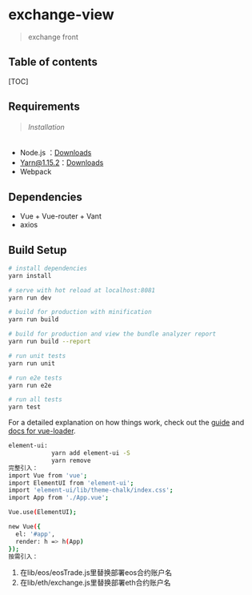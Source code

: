 # exchange-view
> exchange front 

## Table of contents

[TOC]

## Requirements

> ###### Installation

- Node.js ：[Downloads](https://nodejs.org/en/download/)
- Yarn@1.15.2：[Downloads](https://yarnpkg.com/zh-Hans/docs/install)
- Webpack

## Dependencies

- Vue + Vue-router + Vant
- axios

## Build Setup

```bash
# install dependencies
yarn install

# serve with hot reload at localhost:8081
yarn run dev

# build for production with minification
yarn run build

# build for production and view the bundle analyzer report
yarn run build --report

# run unit tests
yarn run unit

# run e2e tests
yarn run e2e

# run all tests
yarn test
```

For a detailed explanation on how things work, check out the [guide](http://vuejs-templates.github.io/webpack/) and [docs for vue-loader](http://vuejs.github.io/vue-loader).


```bash
element-ui:            
            yarn add element-ui -S
            yarn remove
完整引入：
import Vue from 'vue';
import ElementUI from 'element-ui';
import 'element-ui/lib/theme-chalk/index.css';
import App from './App.vue';

Vue.use(ElementUI);

new Vue({
  el: '#app',
  render: h => h(App)
});
按需引入：
```

1. 在lib/eos/eosTrade.js里替换部署eos合约账户名
2. 在lib/eth/exchange.js里替换部署eth合约账户名
